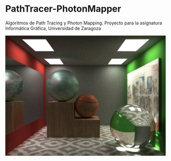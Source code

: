 # PathTracer-PhotonMapper
Algoritmos de Path Tracing y Photon Mapping. Proyecto para la asignatura Informática Gráfica, Universidad de Zaragoza

![](Imagenes/museo.png)

